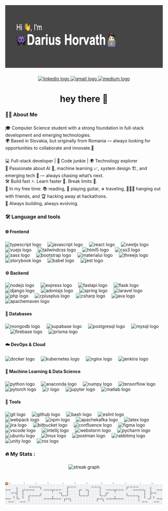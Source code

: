 <div align="center">
  <img height="200" src="https://github.com/HorvathDarius/HorvathDarius/blob/main/header.png?raw=true"  />
</div>

###

<div align="center">
  <a href="https://www.linkedin.com/in/darius-horvath" target="_blank">
    <img src="https://raw.githubusercontent.com/maurodesouza/profile-readme-generator/master/src/assets/icons/social/linkedin/default.svg" width="60" height="40" alt="linkedin logo"  />
  </a>
  <a href="dariushorvath33@gmail.com" target="_blank">
    <img src="https://raw.githubusercontent.com/maurodesouza/profile-readme-generator/master/src/assets/icons/social/gmail/default.svg" width="60" height="40" alt="gmail logo"  />
  </a>
  <a href="https://medium.com/@dariushorvath33" target="_blank">
    <img src="https://raw.githubusercontent.com/maurodesouza/profile-readme-generator/master/src/assets/icons/social/medium/default.svg" width="60" height="40" alt="medium logo"  />
  </a>
</div>

###

<h1 align="center">hey there 👋</h1>

###

<h3 align="left">👩‍💻  About Me</h3>

###

<p align="left">🎓 Computer Science student with a strong foundation in full-stack development and emerging technologies.<br>🌍 Based in Slovakia, but originally from Romania — always looking for opportunities to collaborate and innovate.📍</p>

###

<p align="left">💻 Full-stack developer | 🧠 Code junkie | 🌍 Technology explorer<br>🚀 Passionate about AI 🤖, machine learning 📈, system design 🏗️, and emerging tech 🚀 — always chasing what’s next.<br>🛠️ Build fast ⚡. Learn faster 🚀. Break limits 🧠.<br>🎸 In my free time: 📚 reading, 🎸 playing guitar, ✈️ traveling, 🧑‍🤝‍🧑 hanging out with friends, and 🏆 hacking away at hackathons.<br>👾 Always building, always evolving.</p>

###

<h3 align="left">🛠 Language and tools</h3>

###

<h4 align="left">🌐 Frontend</h4>

###

<div align="left">
  <img src="https://skillicons.dev/icons?i=ts" height="40" width="40" alt="typescript logo"  />
  <img width="12" />
  <img src="https://skillicons.dev/icons?i=js" height="40" width="40" alt="javascript logo"  />
  <img width="12" />
  <img src="https://skillicons.dev/icons?i=react" height="40" width="40" alt="react logo"  />
  <img width="12" />
  <img src="https://skillicons.dev/icons?i=nextjs" height="40" width="40" alt="nextjs logo"  />
  <img width="12" />
  <img src="https://skillicons.dev/icons?i=vue" height="40" width="40" alt="vuejs logo"  />
  <img width="12" />
  <img src="https://skillicons.dev/icons?i=tailwind" height="40" width="40" alt="tailwindcss logo"  />
  <img width="12" />
  <img src="https://skillicons.dev/icons?i=html" height="40" width="40" alt="html5 logo"  />
  <img width="12" />
  <img src="https://skillicons.dev/icons?i=css" height="40" width="40" alt="css3 logo"  />
  <img width="12" />
  <img src="https://skillicons.dev/icons?i=sass" height="40" width="40" alt="sass logo"  />
  <img width="12" />
  <img src="https://skillicons.dev/icons?i=bootstrap" height="40" width="40" alt="bootstrap logo"  />
  <img width="12" />
  <img src="https://skillicons.dev/icons?i=materialui" height="40" width="40" alt="materialui logo"  />
  <img width="12" />
  <img src="https://skillicons.dev/icons?i=threejs" height="40" width="40" alt="threejs logo"  />
  <img width="12" />
  <img src="https://cdn.jsdelivr.net/gh/devicons/devicon/icons/storybook/storybook-original.svg" height="40" width="40" alt="storybook logo"  />
  <img width="12" />
  <img src="https://cdn.jsdelivr.net/gh/devicons/devicon/icons/babel/babel-original.svg" height="40" width="40" alt="babel logo"  />
  <img width="12" />
  <img src="https://skillicons.dev/icons?i=jest" height="40" width="40" alt="jest logo"  />
</div>

###

<h4 align="left">⚙️ Backend</h4>

###

<div align="left">
  <img src="https://skillicons.dev/icons?i=nodejs" height="40" width="40" alt="nodejs logo"  />
  <img width="12" />
  <img src="https://skillicons.dev/icons?i=express" height="40" width="40" alt="express logo"  />
  <img width="12" />
  <img src="https://skillicons.dev/icons?i=fastapi" height="40" width="40" alt="fastapi logo"  />
  <img width="12" />
  <img src="https://skillicons.dev/icons?i=flask" height="40" width="40" alt="flask logo"  />
  <img width="12" />
  <img src="https://skillicons.dev/icons?i=django" height="40" width="40" alt="django logo"  />
  <img width="12" />
  <img src="https://skillicons.dev/icons?i=adonis" height="40" width="40" alt="adonisjs logo"  />
  <img width="12" />
  <img src="https://skillicons.dev/icons?i=spring" height="40" width="40" alt="spring logo"  />
  <img width="12" />
  <img src="https://skillicons.dev/icons?i=laravel" height="40" width="40" alt="laravel logo"  />
  <img width="12" />
  <img src="https://skillicons.dev/icons?i=php" height="40" width="40" alt="php logo"  />
  <img width="12" />
  <img src="https://skillicons.dev/icons?i=cpp" height="40" width="40" alt="cplusplus logo"  />
  <img width="12" />
  <img src="https://skillicons.dev/icons?i=cs" height="40" width="40" alt="csharp logo"  />
  <img width="12" />
  <img src="https://skillicons.dev/icons?i=java" height="40" width="40" alt="java logo"  />
  <img width="12" />
  <img src="https://skillicons.dev/icons?i=maven" height="40" width="40" alt="apachemaven logo"  />
</div>

###

<h4 align="left">💾 Databases</h4>

###

<div align="left">
  <img src="https://skillicons.dev/icons?i=mongodb" height="40" width="40" alt="mongodb logo"  />
  <img width="12" />
  <img src="https://skillicons.dev/icons?i=supabase" height="40" width="40" alt="supabase logo"  />
  <img width="12" />
  <img src="https://skillicons.dev/icons?i=postgres" height="40" width="40" alt="postgresql logo"  />
  <img width="12" />
  <img src="https://skillicons.dev/icons?i=mysql" height="40" width="40" alt="mysql logo"  />
  <img width="12" />
  <img src="https://skillicons.dev/icons?i=firebase" height="40" width="40" alt="firebase logo"  />
  <img width="12" />
  <img src="https://skillicons.dev/icons?i=prisma" height="40" width="40" alt="prisma logo"  />
</div>

###

<h4 align="left">☁️ DevOps & Cloud</h4>

###

<div align="left">
  <img src="https://skillicons.dev/icons?i=docker" height="40" width="40" alt="docker logo"  />
  <img width="12" />
  <img src="https://skillicons.dev/icons?i=kubernetes" height="40" width="40" alt="kubernetes logo"  />
  <img width="12" />
  <img src="https://skillicons.dev/icons?i=nginx" height="40" width="40" alt="nginx logo"  />
  <img width="12" />
  <img src="https://skillicons.dev/icons?i=jenkins" height="40" width="40" alt="jenkins logo"  />
</div>

###

<h4 align="left">🤖 Machine Learning & Data Science</h4>

###

<div align="left">
  <img src="https://skillicons.dev/icons?i=py" height="40" width="40" alt="python logo"  />
  <img width="12" />
  <img src="https://cdn.simpleicons.org/anaconda/44A833" height="40" width="40" alt="anaconda logo"  />
  <img width="12" />
  <img src="https://cdn.jsdelivr.net/gh/devicons/devicon/icons/numpy/numpy-original.svg" width="40" height="40" alt="numpy logo"  />
  <img width="12" />
  <img src="https://skillicons.dev/icons?i=tensorflow" height="40" width="40" alt="tensorflow logo"  />
  <img width="12" />
  <img src="https://skillicons.dev/icons?i=pytorch" height="40" width="40" alt="pytorch logo"  />
  <img width="12" />
  <img src="https://skillicons.dev/icons?i=r" height="40" width="40" alt="r logo"  />
  <img width="12" />
  <img src="https://cdn.jsdelivr.net/gh/devicons/devicon/icons/jupyter/jupyter-original.svg" height="40" width="40" alt="jupyter logo"  />
  <img width="12" />
  <img src="https://skillicons.dev/icons?i=matlab" height="40" width="40" alt="matlab logo"  />
</div>

###

<h4 align="left">🧰 Tools</h4>

###

<div align="left">
  <img src="https://skillicons.dev/icons?i=git" height="40" width="40" alt="git logo"  />
  <img width="12" />
  <img src="https://skillicons.dev/icons?i=github" height="40" width="40" alt="github logo"  />
  <img width="12" />
  <img src="https://skillicons.dev/icons?i=bash" height="40" width="40" alt="bash logo"  />
  <img width="12" />
  <img src="https://cdn.jsdelivr.net/gh/devicons/devicon/icons/eslint/eslint-original.svg" height="40" width="40" alt="eslint logo"  />
  <img width="12" />
  <img src="https://skillicons.dev/icons?i=webpack" height="40" width="40"  alt="webpack logo"  />
  <img width="12" />
  <img src="https://cdn.jsdelivr.net/gh/devicons/devicon/icons/npm/npm-original-wordmark.svg" height="40" width="40" alt="npm logo"  />
  <img width="12" />
  <img src="https://skillicons.dev/icons?i=kafka" height="40" width="40" alt="apachekafka logo"  />
  <img width="12" />
  <img src="https://skillicons.dev/icons?i=latex" height="40" width="40" alt="latex logo"  />
  <img width="12" />
  <img src="https://cdn.jsdelivr.net/gh/devicons/devicon/icons/jira/jira-original.svg" height="40" width="40" alt="jira logo"  />
  <img width="12" />
  <img src="https://cdn.jsdelivr.net/gh/devicons/devicon/icons/bitbucket/bitbucket-original.svg" height="40" width="40" alt="bitbucket logo"  />
  <img width="12" />
  <img src="https://cdn.jsdelivr.net/gh/devicons/devicon/icons/confluence/confluence-original.svg" height="40" width="40" alt="confluence logo"  />
  <img width="12" />
  <img src="https://skillicons.dev/icons?i=figma" height="40" width="40" alt="figma logo"  />
  <img width="12" />
  <img src="https://skillicons.dev/icons?i=vscode" height="40" width="40" alt="vscode logo"  />
  <img width="12" />
  <img src="https://cdn.jsdelivr.net/gh/devicons/devicon/icons/intellij/intellij-original.svg" height="40" width="40" alt="intellij logo"  />
  <img width="12" />
  <img src="https://cdn.jsdelivr.net/gh/devicons/devicon/icons/webstorm/webstorm-original.svg" height="40" width="40" alt="webstorm logo"  />
  <img width="12" />
  <img src="https://cdn.jsdelivr.net/gh/devicons/devicon/icons/pycharm/pycharm-original.svg" height="40" width="40" alt="pycharm logo"  />
  <img width="12" />
  <img src="https://cdn.simpleicons.org/ubuntu/E95420" height="40" width="40" alt="ubuntu logo"  />
  <img width="12" />
  <img src="https://skillicons.dev/icons?i=linux" height="40" width="40" alt="linux logo"  />
  <img width="12" />
  <img src="https://skillicons.dev/icons?i=postman" height="40" width="40" alt="postman logo"  />
  <img width="12" />
  <img src="https://skillicons.dev/icons?i=rabbitmq" height="40" width="40" alt="rabbitmq logo"  />
  <img width="12" />
  <img src="https://skillicons.dev/icons?i=unity" height="40" width="40" alt="unity logo"  />
  <img width="12" />
  <img src="https://skillicons.dev/icons?i=ros" height="40" width="40" alt="ros logo"  />
</div>

###

<h3 align="left">🔥   My Stats :</h3>

###

<div align="center">
  <img src="https://streak-stats.demolab.com?user=HorvathDarius&locale=en&mode=weekly&theme=merko&hide_border=false&border_radius=5&order=3" height="220" alt="streak graph"  />
</div>

###

<br clear="both">

<picture>
  <source media="(prefers-color-scheme: dark)" srcset="https://raw.githubusercontent.com/HorvathDarius/HorvathDarius/output/pacman-contribution-graph-dark.svg">
  <source media="(prefers-color-scheme: light)" srcset="https://raw.githubusercontent.com/HorvathDarius/HorvathDarius/output/pacman-contribution-graph.svg">
  <img alt="pacman contribution graph" src="https://raw.githubusercontent.com/HorvathDarius/HorvathDarius/output/pacman-contribution-graph.svg">
</picture>

###
